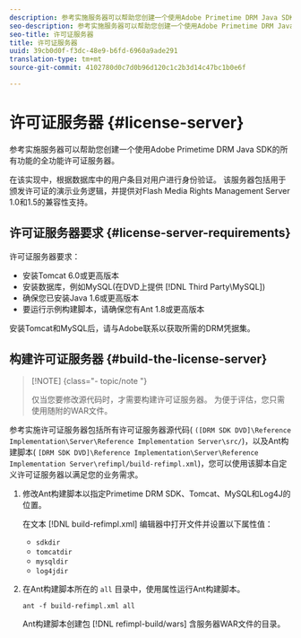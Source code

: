 ```yaml
---
description: 参考实施服务器可以帮助您创建一个使用Adobe Primetime DRM Java SDK的所有功能的全功能许可证服务器。
seo-description: 参考实施服务器可以帮助您创建一个使用Adobe Primetime DRM Java SDK的所有功能的全功能许可证服务器。
seo-title: 许可证服务器
title: 许可证服务器
uuid: 39cb0d0f-f3dc-48e9-b6fd-6960a9ade291
translation-type: tm+mt
source-git-commit: 4102780d0c7d0b96d120c1c2b3d14c47bc1b0e6f

---
```



# 许可证服务器 {#license-server}

参考实施服务器可以帮助您创建一个使用Adobe Primetime DRM Java SDK的所有功能的全功能许可证服务器。

在该实现中，根据数据库中的用户条目对用户进行身份验证。 该服务器包括用于颁发许可证的演示业务逻辑，并提供对Flash Media Rights Management Server 1.0和1.5的兼容性支持。

## 许可证服务器要求 {#license-server-requirements}

许可证服务器要求：

* 安装Tomcat 6.0或更高版本
* 安装数据库，例如MySQL(在DVD上提供 [!DNL Third Party\MySQL])
* 确保您已安装Java 1.6或更高版本
* 要运行示例构建脚本，请确保您有Ant 1.8或更高版本

安装Tomcat和MySQL后，请与Adobe联系以获取所需的DRM凭据集。

## 构建许可证服务器 {#build-the-license-server}

>[!NOTE] {class=&quot;- topic/note &quot;}
>
>仅当您要修改源代码时，才需要构建许可证服务器。 为便于评估，您只需使用随附的WAR文件。

参考实施许可证服务器包括所有许可证服务器源代码( `([DRM SDK DVD]\Reference Implementation\Server\Reference Implementation Server\src/`)，以及Ant构建脚本( `[DRM SDK DVD]\Reference Implementation\Server\Reference Implementation Server\refimpl/build-refimpl.xml`)，您可以使用该脚本自定义许可证服务器以满足您的业务需求。

1. 修改Ant构建脚本以指定Primetime DRM SDK、Tomcat、MySQL和Log4J的位置。

   在文本 [!DNL build-refimpl.xml] 编辑器中打开文件并设置以下属性值：

   * `sdkdir`
   * `tomcatdir`
   * `mysqldir`
   * `log4jdir`

1. 在Ant构建脚本所在的 `all` 目录中，使用属性运行Ant构建脚本。

   ```
   ant -f build-refimpl.xml all
   ```

   Ant构建脚本创建包 [!DNL refimpl-build/wars] 含服务器WAR文件的目录。
